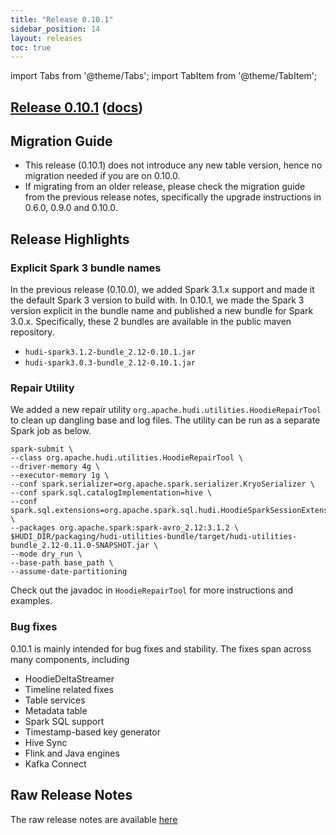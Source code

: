 ```yaml
---
title: "Release 0.10.1"
sidebar_position: 14
layout: releases
toc: true
---
```

import Tabs from '@theme/Tabs';
import TabItem from '@theme/TabItem';

## [Release 0.10.1](https://github.com/apache/hudi/releases/tag/release-0.10.1) ([docs](/docs/quick-start-guide))

## Migration Guide

* This release (0.10.1) does not introduce any new table version, hence no migration needed if you are on 0.10.0.
* If migrating from an older release, please check the migration guide from the previous release notes, specifically the upgrade instructions in 0.6.0, 0.9.0 and 0.10.0.

## Release Highlights

### Explicit Spark 3 bundle names

In the previous release (0.10.0), we added Spark 3.1.x support and made it the default Spark 3 version to build with. In 0.10.1,
we made the Spark 3 version explicit in the bundle name and published a new bundle for Spark 3.0.x. Specifically, these 2 bundles
are available in the public maven repository.

* `hudi-spark3.1.2-bundle_2.12-0.10.1.jar`
* `hudi-spark3.0.3-bundle_2.12-0.10.1.jar`

### Repair Utility

We added a new repair utility `org.apache.hudi.utilities.HoodieRepairTool` to clean up dangling base and log files. The utility
can be run as a separate Spark job as below.

```
spark-submit \
--class org.apache.hudi.utilities.HoodieRepairTool \
--driver-memory 4g \
--executor-memory 1g \
--conf spark.serializer=org.apache.spark.serializer.KryoSerializer \
--conf spark.sql.catalogImplementation=hive \
--conf spark.sql.extensions=org.apache.spark.sql.hudi.HoodieSparkSessionExtension \
--packages org.apache.spark:spark-avro_2.12:3.1.2 \
$HUDI_DIR/packaging/hudi-utilities-bundle/target/hudi-utilities-bundle_2.12-0.11.0-SNAPSHOT.jar \
--mode dry_run \
--base-path base_path \
--assume-date-partitioning
```

Check out the javadoc in `HoodieRepairTool` for more instructions and examples.

### Bug fixes

0.10.1 is mainly intended for bug fixes and stability. The fixes span across many components, including

* HoodieDeltaStreamer
* Timeline related fixes
* Table services
* Metadata table
* Spark SQL support
* Timestamp-based key generator
* Hive Sync
* Flink and Java engines
* Kafka Connect

## Raw Release Notes

The raw release notes are available [here](https://issues.apache.org/jira/secure/ReleaseNote.jspa?projectId=12322822&version=12351135)
